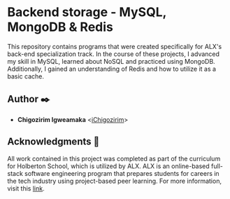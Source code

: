 # Backend storage - MySQL, MongoDB & Redis
This repository contains programs that were created specifically for ALX's back-end specialization track. In the course of these projects, I advanced my skill in MySQL, learned about NoSQL and practiced using MongoDB. Additionally, I gained an understanding of Redis and how to utilize it as a basic cache.

## Author :black_nib:
- **Chigozirim Igweamaka** <[iChigozirim](https://github.com/iChigozirim)>

## Acknowledgments :raised_hands:

All work contained in this project was completed as part of the curriculum for Holberton School, which is utilized by ALX. ALX is an online-based full-stack software engineering program that prepares students for careers in the tech industry using project-based peer learning. For more information, visit this [link](https://www.alxafrica.com/software-engineering).

